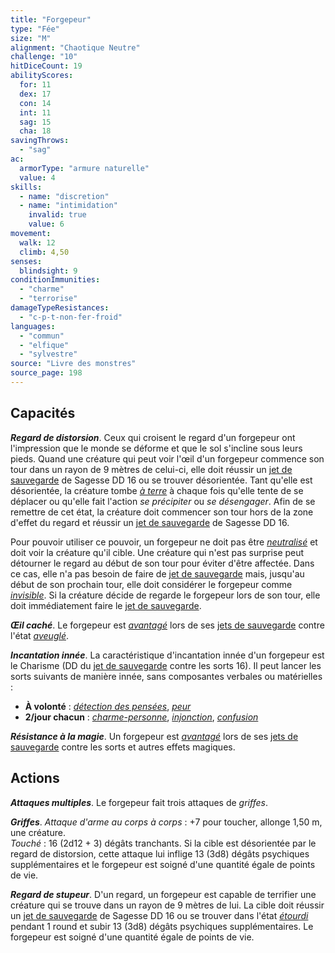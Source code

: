 ```yaml
---
title: "Forgepeur"
type: "Fée"
size: "M"
alignment: "Chaotique Neutre"
challenge: "10"
hitDiceCount: 19
abilityScores:
  for: 11
  dex: 17
  con: 14
  int: 11
  sag: 15
  cha: 18
savingThrows:
  - "sag"
ac:
  armorType: "armure naturelle"
  value: 4
skills:
  - name: "discretion"
  - name: "intimidation"
    invalid: true
    value: 6
movement:
  walk: 12
  climb: 4,50
senses:
  blindsight: 9
conditionImmunities:
  - "charme"
  - "terrorise"
damageTypeResistances:
  - "c-p-t-non-fer-froid"
languages:
  - "commun"
  - "elfique"
  - "sylvestre"
source: "Livre des monstres"
source_page: 198
---
```

## Capacités
_**Regard de distorsion**_. Ceux qui croisent le regard d'un forgepeur ont l'impression que le monde se déforme et que le sol s'incline sous leurs pieds. Quand une créature qui peut voir l'œil d'un forgepeur commence son tour dans un rayon de 9 mètres de celui-ci, elle doit réussir un [jet de sauvegarde](/utiliser-les-caracteristiques/#jets-de-sauvegarde) de Sagesse DD 16 ou se trouver désorientée. Tant qu'elle est désorientée, la créature tombe [_à terre_](/gerer-la-sante-du-personnage/#a-terre) à chaque fois qu'elle tente de se déplacer ou qu'elle fait l'action _se précipiter_ ou _se désengager_. Afin de se remettre de cet état, la créature doit commencer son tour hors de la zone d'effet du regard et réussir un [jet de sauvegarde](/utiliser-les-caracteristiques/#jets-de-sauvegarde) de Sagesse DD 16.

Pour pouvoir utiliser ce pouvoir, un forgepeur ne doit pas être [_neutralisé_](/gerer-la-sante-du-personnage/#neutralise) et doit voir la créature qu'il cible. Une créature qui n'est pas surprise peut détourner le regard au début de son tour pour éviter d'être affectée. Dans ce cas, elle n'a pas besoin de faire de [jet de sauvegarde](/utiliser-les-caracteristiques/#jets-de-sauvegarde) mais, jusqu'au début de son prochain tour, elle doit considérer le forgepeur comme [_invisible_](/gerer-la-sante-du-personnage/#invisible). Si la créature décide de regarde le forgepeur lors de son tour, elle doit immédiatement faire le [jet de sauvegarde](/utiliser-les-caracteristiques/#jets-de-sauvegarde).

_**Œil caché**_. Le forgepeur est [_avantagé_](/utiliser-les-caracteristiques/#avantage-et-desavantage) lors de ses [jets de sauvegarde](/utiliser-les-caracteristiques/#jets-de-sauvegarde) contre l'état [_aveuglé_](/gerer-la-sante-du-personnage/#aveugle).

_**Incantation innée**_. La caractéristique d'incantation innée d'un forgepeur est le Charisme (DD du [jet de sauvegarde](/utiliser-les-caracteristiques/#jets-de-sauvegarde) contre les sorts 16). Il peut lancer les sorts suivants de manière innée, sans composantes verbales ou matérielles :
* **À volonté** : [_détection des pensées_](/grimoire/detection-des-pensees/), [_peur_](/grimoire/peur/)
* **2/jour chacun** : [_charme-personne_](/grimoire/charme-personne/), [_injonction_](/grimoire/injonction/), [_confusion_](/grimoire/confusion/)

_**Résistance à la magie**_. Un forgepeur est [_avantagé_](/utiliser-les-caracteristiques/#avantage-et-desavantage) lors de ses [jets de sauvegarde](/utiliser-les-caracteristiques/#jets-de-sauvegarde) contre les sorts et autres effets magiques.

## Actions
_**Attaques multiples**_. Le forgepeur fait trois attaques de _griffes_.

_**Griffes**_. _Attaque d'arme au corps à corps_ : +7 pour toucher, allonge 1,50 m, une créature.  
_Touché_ : 16 (2d12 + 3) dégâts tranchants. Si la cible est désorientée par le regard de distorsion, cette attaque lui inflige 13 (3d8) dégâts psychiques supplémentaires et le forgepeur est soigné d'une quantité égale de points de vie.

_**Regard de stupeur**_. D'un regard, un forgepeur est capable de terrifier une créature qui se trouve dans un rayon de 9 mètres de lui. La cible doit réussir un [jet de sauvegarde](/utiliser-les-caracteristiques/#jets-de-sauvegarde) de Sagesse DD 16 ou se trouver dans l'état [_étourdi_](/gerer-la-sante-du-personnage/#etourdi) pendant 1 round et subir 13 (3d8) dégâts psychiques supplémentaires. Le forgepeur est soigné d'une quantité égale de points de vie.
